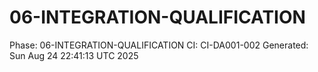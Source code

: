 # 06-INTEGRATION-QUALIFICATION
Phase: 06-INTEGRATION-QUALIFICATION
CI: CI-DA001-002
Generated: Sun Aug 24 22:41:13 UTC 2025

